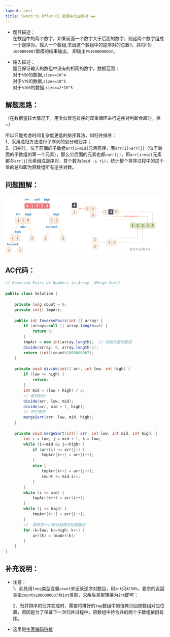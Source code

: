 ```yaml
---
layout: post
title: Sword to Offer-51 数组中的逆序对 ❀❀
---
```


* 题目描述：  
在数组中的两个数字，如果前面一个数字大于后面的数字，则这两个数字组成一个逆序对。输入一个数组,求出这个数组中的逆序对的总数`P`。并将`P`对`1000000007`取模的结果输出。 即输出`P%1000000007`。

* 输入描述：  
题目保证输入的数组中没有的相同的数字，数据范围：  
对于`%50`的数据,`size<=10^4`  
对于`%75`的数据,`size<=10^5`  
对于`%100`的数据,`size<=2*10^5`  


## 解题思路：

（在数据量较大情况下，用类似冒泡排序的双重循环进行逆序对判断会超时，笑~）  
  
所以只能考虑时间复杂度更低的排序算法，如归并排序：  
1、采用递归方法进行子序列的划分和归并；  
2、归并时，位于前面的子数组`arr[i~mid]`元素有序，若`arr[i]>arr[j]`（位于后面的子数组的第一个元素），那么它后面的元素也都`>arr[j]`，即`arr[i~mid]`元素都与`arr[j]`元素组成逆序对，其个数为`(mid -i +1)`，统计整个排序过程中的这个值的总和即为原数组所有逆序对数。

## 问题图解：

<center>
    <img src="/assets/img/blog/sword-offer-51.png">
</center>


## AC代码：

```java
// Reversed Pairs of Numbers in Array （Merge Sort）

public class Solution {
    
    private long count = 0;
    private int[] tmpArr;
    
    public int InversePairs(int [] array) {
        if (array==null || array.length==0) {
            return 0;
        }
        tmpArr = new int[array.length];  // 初始化临时数组
        divide(array, 0, array.length-1);
        return (int)(count%1000000007);
    }
    
    private void divide(int[] arr, int low, int high) {
        if (low >= high) {
            return;
        }
        int mid = (low + high) / 2;
        // 递归划分
        divide(arr, low, mid);
        divide(arr, mid + 1, high);
        // 归并排序
        mergeSort(arr, low, mid, high);
    }
    
    private void mergeSort(int[] arr, int low, int mid, int high) {
        int i = low, j = mid + 1, k = low;
        while (i<=mid && j<=high) {
            if (arr[i] <= arr[j]) {
                tmpArr[k++] = arr[i++];
            }
            else {
                tmpArr[k++] = arr[j++];
                count += mid-i+1;
            }
        }
        while (i <= mid) {
            tmpArr[k++] = arr[i++];
        }
        while (j <= high) {
            tmpArr[k++] = arr[j++];
        }
        //  排序完一小部分就拷贝回原数组
        for (k=low; k<=high; k++) {
            arr[k] = tmpArr[k];
        }
    }
}
```


## 补充说明： 
   
* 注意：  
    1、此处用`long`类型变量`count`来记录逆序对数目，用`int`只`AC50%`，要求的返回类型`count%1000000007`为`int`类型，求余后类型转换为`int`即可；  

   2、归并排序的归并完成时，需要将排好的`tmp`数组中的值拷贝回原数组对应位置，原因是为了保证下一次归并过程中，原数组中待合并的两个子数组依旧有序。    

* 这里是[牛客编码链接](https://www.nowcoder.com/practice/96bd6684e04a44eb80e6a68efc0ec6c5?tpId=13&&tqId=11188&rp=1&ru=/ta/coding-interviews&qru=/ta/coding-interviews/question-ranking)